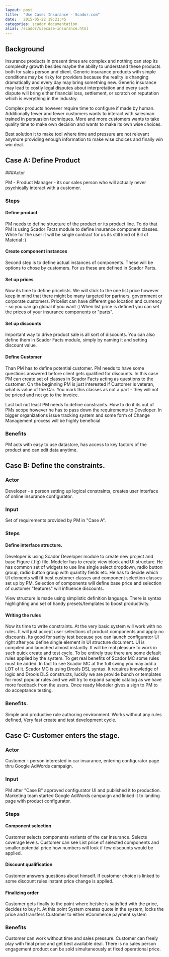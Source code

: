 ```yaml
---
layout: post
title:  "Use Case: Insurance - Scador.com"
date:   2015-05-22 19:21:45
categories: scador documentation
alias: /scador/usecase-insurance.html
---
```

## Background
Insurance products in present times are complex and nothing can stop its complexity growth besides maybe the ability to understand these products both for sales person and client. Generic insurance products with simple conditions
may be risky for providers because the reality is changing dramatically and every day may bring something new. Generic insurance may lead to costly legal disputes about interpretation and every such dispute will bring either financial loss,
settlement, or scratch on reputation which is everything in the industry.

Complex products however require time to configure if made by human. Additionally fewer and fewer customers wants to
interact with salesman trained in persuasion techniques. More and more customers wants to take quality time to make own decision and wants to make its own wise choices. 

Best solution it to make tool where time and pressure are not relevant anymore providing enough information to make wise choices and finally win win deal.


## Case A: Define Product

###Actor

PM - Product Manager - its our sales person who will actually never psychically interact with a customer. 

### Steps

#### Define product

PM needs to define structure of the product or its product line. To do that PM is using Scador Facts module to 
define insurance component classes. While for the user it will be single contract for us its still kind of 
Bill of Material :)

#### Create component instances

Second step is to define actual instances of components. These will be options to chose by customers. For us
these are defined in Scador Parts.

#### Set up prices

Now its time to define pricelists. We will stick to the one list price however keep in mind that there might be
many targeted for partners, government or corporate customers. Pricelist can have different geo location and 
currency - so you can go global if you want :) When list price is defined you can set the prices of your insurance components or "parts".

#### Set up discounts 

Important way to drive product sale is all sort of discounts. You can also define them in Scador Facts module,
simply by naming it and setting discount value.

#### Define Customer

Than PM has to define potential customer. PM needs to have some questions answered before client gets qualified for discounts. In this case PM can create set of classes in Scador Facts acting as questions to the customer.
On the beginning PM is just interested if Customer is veteran, what is value of the Car. You mark this classes as 
not a part - they will not be priced and not go to the invoice.

Last but not least PM needs to define constraints. How to do it its out of PMs scope however he has to
pass down the requirements to Developer. In bigger organizations issue tracking system and some form
of Change Management process will be highly beneficial.

### Benefits

PM acts with easy to use datastore, has access to key factors of the product and can edit data anytime. 


## Case B: Define the constraints.

### Actor

Developer - a person setting up logical constraints, creates user interface of online insurance configurator.

### Input

Set of requirements provided by PM in "Case A".

### Steps

#### Define interface structure.

Developer is using Scador Developer module to create new project and base Figure (.fig) file. Modeler has to
create view block and UI structure. He has common set of widgets to use line single select dropdown, radio
button group, radio button group with quantity fields etc. He has to decide which UI elements will fit best customer classes and component selection classes set up by PM. 
Selection of components will define base price and selection of customer "features" will influence discounts.

View structure is made using simplistic definition language. There is syntax highlighting and set of
handy presets/templates to boost productivity.

#### Writing the rules
Now its time to write constraints. At the very basic system will work with no rules. It will just accept 
user selections of product components and apply no discounts. Its good for sanity test because you can
launch configurator UI right after you define single element in UI structure document. UI is compiled
and launched almost instantly. It will be real pleasure to work in such quick create and test cycle. 
To be entirely true there are some default rules applied by the system.
To get real benefits of Scador MC some rules must be added. In fact to see Scador MC at the full swing you
may add a LOT of it. Scador MC is using Drools DSL syntax. It requires knowledge of logic and
Drools DLS constructs, luckily we are provide bunch or templates for most popular rules and we will
try to expand sample catalog as we have more feedback from the users.
Once ready Modeler gives a sign to PM to do acceptance testing.

### Benefits.

Simple and productive rule authoring environment. Works without any rules defined, Very fast create and test development cycle. 

## Case C: Customer enters the stage.

### Actor

Customer - person interested in car insurance, entering configurator page thru Google AdWords campaign.

### Input

PM after "Case B" approved configurator UI and published it to production. Marketing team started Google AdWords 
campaign
and linked it to landing page with product configurator.

### Steps

#### Component selection

Customer selects components variants of the car insurance. Selects coverage levels. Customer can see List price of
selected components and smaller potential price how numbers will look if few discounts would be applied.

#### Discount qualification

Customer answers questions about himself. If customer choice is linked to some discount rules instant price change
is applied. 

#### Finalizing order

Customer gets finally to the point where he/she is satisfied with the price, decides to buy it. At this point
System creates quote in the system, locks the price and transfers Customer to either eCommerce payment system

### Benefits
Customer can work without time and sales pressure. Customer can freely play with final price and get best available 
deal. There is no sales person engagement product can be sold simultaneously at fixed operational price.
 
